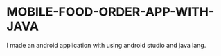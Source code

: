 # MOBILE-FOOD-ORDER-APP-WITH-JAVA
I made an android application with using android studio and java lang.
